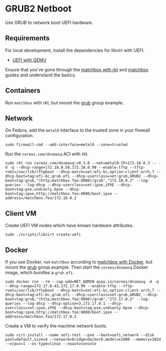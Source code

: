 
# GRUB2 Netboot

Use GRUB to network boot UEFI hardware.

## Requirements

For local development, install the dependencies for libvirt with UEFI.

* [UEFI with QEMU](https://fedoraproject.org/wiki/Using_UEFI_with_QEMU)

Ensure that you've gone through the [matchbox with rkt](getting-started-rkt.md) and [matchbox](matchbox.md) guides and understand the basics.

## Containers

Run `matchbox` with rkt, but mount the [grub](../examples/groups/grub) group example.

## Network

On Fedora, add the `metal0` interface to the trusted zone in your firewall configuration.

    sudo firewall-cmd --add-interface=metal0 --zone=trusted

Run the `coreos.com/dnsmasq` ACI with rkt.

    sudo rkt run coreos.com/dnsmasq:v0.3.0 --net=metal0:IP=172.18.0.3 -- -d -q --dhcp-range=172.18.0.50,172.18.0.99 --enable-tftp --tftp-root=/var/lib/tftpboot --dhcp-match=set:efi-bc,option:client-arch,7 --dhcp-boot=tag:efi-bc,grub.efi --dhcp-userclass=set:grub,GRUB2 --dhcp-boot=tag:grub,"(http;matchbox.foo:8080)/grub","172.18.0.2" --log-queries --log-dhcp --dhcp-userclass=set:ipxe,iPXE --dhcp-boot=tag:pxe,undionly.kpxe --dhcp-boot=tag:ipxe,http://matchbox.foo:8080/boot.ipxe --address=/matchbox.foo/172.18.0.2

## Client VM

Create UEFI VM nodes which have known hardware attributes.

    sudo ./scripts/libvirt create-uefi

## Docker

If you use Docker, run `matchbox` according to [matchbox with Docker](getting-started-docker.md), but mount the [grub](../examples/groups/grub) group example. Then start the `coreos/dnsmasq` Docker image, which bundles a `grub.efi`.

    sudo docker run --rm --cap-add=NET_ADMIN quay.io/coreos/dnsmasq -d -q --dhcp-range=172.17.0.43,172.17.0.99 --enable-tftp --tftp-root=/var/lib/tftpboot --dhcp-match=set:efi-bc,option:client-arch,7 --dhcp-boot=tag:efi-bc,grub.efi --dhcp-userclass=set:grub,GRUB2 --dhcp-boot=tag:grub,"(http;matchbox.foo:8080)/grub","172.17.0.2" --log-queries --log-dhcp --dhcp-option=3,172.17.0.1 --dhcp-userclass=set:ipxe,iPXE --dhcp-boot=tag:pxe,undionly.kpxe --dhcp-boot=tag:ipxe,http://matchbox.foo:8080/boot.ipxe --address=/matchbox.foo/172.17.0.2

Create a VM to verify the machine network boots.

    sudo virt-install --name uefi-test --pxe --boot=uefi,network --disk pool=default,size=4 --network=bridge=docker0,model=e1000 --memory=1024 --vcpus=1 --os-type=linux --noautoconsole